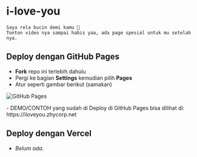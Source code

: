 # i-love-you

```
Saya rela bucin demi kamu 🥴
Tonton video nya sampai habis yaa, ada page spesial untuk mu setelah nya.
```
## Deploy dengan GitHub Pages
- **Fork** repo ini terlebih dahulu
- Pergi ke bagian **Settings** kemudian pilih **Pages**
- Atur seperti gambar berikut (samakan)
<p align="left">
   <img src="https://cdn.discordapp.com/attachments/433586248498544640/897792126409130015/unknown.png" alt="GitHub Pages">
</p>
- DEMO/CONTOH yang sudah di Deploy di GitHub Pages bisa dilihat di: https://iloveyou.zhycorp.net

## Deploy dengan Vercel
- *Belum ada.*
